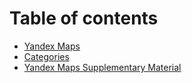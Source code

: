 # Table of contents

* [Yandex Maps](README.md)
* [Categories](categories.md)
* [Yandex Maps Supplementary Material](yandex-maps-supplementary-material.md)

